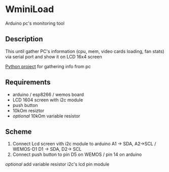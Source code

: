 WminiLoad
=========

Arduino pc's monitoring tool

Description
-----------

This until gather PC's information (cpu, mem, video cards loading, fan stats) via serial port
and show it on LCD 16x4 screen

[Python project](https://github.com/flotzilla/WminiLoad) for gathering info from pc

Requirements
------------
* arduino / esp8266 / wemos board
* LCD 1604 screen with i2c module
* push button 
* 10kOm resiztor
* *optional* 10kOm variable resistor

Scheme
------------
1. Connect Lcd screen vith i2c module to arduino A1 -> SDA, A2->SCL / WEMOS-D1 D1 -> SDA, D2-> SCL
2. Connect push button to pin D5 on WEMOS / pin 14 on arduino 

*optional* add variable resistor i2c's lcd pin module